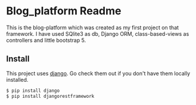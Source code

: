 # Blog_platform Readme 
This is the blog-platform which was created as my first project on that framework. I have used SQlite3 as db, Django ORM, class-based-views as controllers and little bootstrap 5.
## Install 
This project uses [django](https://www.djangoproject.com/download/). Go check them out if you don't have them locally installed.
```sh
$ pip install django
$ pip install djangorestframework
```
